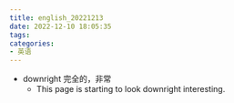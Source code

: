 ```yaml
---
title: english_20221213
date: 2022-12-10 18:05:35
tags:
categories:
- 英语
---
```


- downright 完全的，非常
    - This page is starting to look downright interesting.